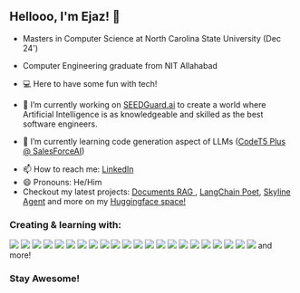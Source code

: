 ## Hellooo, I'm Ejaz! 👋
<!--
![Ejaz's GitHub stats](https://github-readme-stats.vercel.app/api?username=ez7051&count_private=true&show_icons=true&theme=panda)
<br>
<br>
<img src ="https://github-readme-streak-stats.herokuapp.com?user=ez7051&theme=panda">
-->

- Masters in Computer Science at North Carolina State University (Dec 24')
- Computer Engineering graduate from NIT Allahabad
- 💻 Here to have some fun with tech! 

- 🔭 I’m currently working on <a href="https://seedguard.ai">SEEDGuard.ai</a> to create a world where Artificial Intelligence is as knowledgeable and skilled as the best software engineers.
- 🌱 I’m currently learning code generation aspect of LLMs (<a href="https://github.com/salesforce/CodeT5">CodeT5 Plus @ SalesForceAI</a>)
<!-- - 👯 I’m looking to collaborate on ...
- 🤔 I’m looking for help with ... 
- 💬 Ask me about ... -->
- 📫 How to reach me: <a href="https://www.linkedin.com/in/ejaz-ahamed-s/">LinkedIn</a>
- 😄 Pronouns: He/Him
- Checkout my latest projects: <a href="https://ez7051-rag.hf.space">Documents RAG </a>, <a href="https://ez7051-llm-poet.hf.space">LangChain Poet</a>, <a href="https://ez7051-skyline-agent.hf.space">Skyline Agent</a> and more on my <a href="https://huggingface.co/ez7051">Huggingface space!</a>
<!--- ⚡ Fun fact: ... -->

### Creating & learning with:

![](https://img.shields.io/badge/Java-informational?style=flat&logo=<LOGO_NAME>&logoColor=white&color=1E90FF)
![](https://img.shields.io/badge/Python-informational?style=flat&logo=<LOGO_NAME>&logoColor=white&color=120A8F)
![](https://img.shields.io/badge/C/C++-informational?style=flat&logo=<LOGO_NAME>&logoColor=white&color=3299CC)
![](https://img.shields.io/badge/SQL-informational?style=flat&logo=<LOGO_NAME>&logoColor=white&color=008080)
![](https://img.shields.io/badge/AWS-informational?style=flat&logo=<LOGO_NAME>&logoColor=white&color=008080)
![](https://img.shields.io/badge/Tensorflow-informational?style=flat&logo=<LOGO_NAME>&logoColor=white&color=3299CC)
![](https://img.shields.io/badge/Pytorch-informational?style=flat&logo=<LOGO_NAME>&logoColor=white&color=008080)
![](https://img.shields.io/badge/Tableau-informational?style=flat&logo=<LOGO_NAME>&logoColor=white&color=008080)
![](https://img.shields.io/badge/Docker-informational?style=flat&logo=<LOGO_NAME>&logoColor=white&color=3299CC)
![](https://img.shields.io/badge/Openshift-informational?style=flat&logo=<LOGO_NAME>&logoColor=white&color=008080)
![](https://img.shields.io/badge/Kubernetes-informational?style=flat&logo=<LOGO_NAME>&logoColor=white&color=120A8F)
![](https://img.shields.io/badge/Ansible-informational?style=flat&logo=<LOGO_NAME>&logoColor=white&color=3299CC)
![](https://img.shields.io/badge/RabbitMq-informational?style=flat&logo=<LOGO_NAME>&logoColor=white&color=008080)
![](https://img.shields.io/badge/Kafka-informational?style=flat&logo=<LOGO_NAME>&logoColor=white&color=120A8F)
![](https://img.shields.io/badge/Splunk-informational?style=flat&logo=<LOGO_NAME>&logoColor=white&color=008080)
![](https://img.shields.io/badge/BlockChain-informational?style=flat&logo=<LOGO_NAME>&logoColor=white&color=120A8F)
![](https://img.shields.io/badge/Redis-informational?style=flat&logo=<LOGO_NAME>&logoColor=white&color=3299CC)
![](https://img.shields.io/badge/Jenkins-informational?style=flat&logo=<LOGO_NAME>&logoColor=white&color=008080)
![](https://img.shields.io/badge/DeepLearning-informational?style=flat&logo=<LOGO_NAME>&logoColor=white&color=1E90FF)
![](https://img.shields.io/badge/NLP-informational?style=flat&logo=<LOGO_NAME>&logoColor=white&color=120A8F)
![](https://img.shields.io/badge/LLM-informational?style=flat&logo=<LOGO_NAME>&logoColor=white&color=3299CC)
![](https://img.shields.io/badge/GenerativeAI-informational?style=flat&logo=<LOGO_NAME>&logoColor=white&color=120A8F)
and more!


### **Stay Awesome!**

